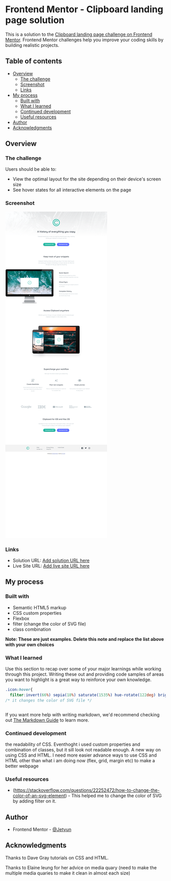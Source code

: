 # Frontend Mentor - Clipboard landing page solution

This is a solution to the [Clipboard landing page challenge on Frontend Mentor](https://www.frontendmentor.io/challenges/clipboard-landing-page-5cc9bccd6c4c91111378ecb9). Frontend Mentor challenges help you improve your coding skills by building realistic projects. 

## Table of contents

- [Overview](#overview)
  - [The challenge](#the-challenge)
  - [Screenshot](#screenshot)
  - [Links](#links)
- [My process](#my-process)
  - [Built with](#built-with)
  - [What I learned](#what-i-learned)
  - [Continued development](#continued-development)
  - [Useful resources](#useful-resources)
- [Author](#author)
- [Acknowledgments](#acknowledgments)


## Overview

### The challenge

Users should be able to:

- View the optimal layout for the site depending on their device's screen size
- See hover states for all interactive elements on the page

### Screenshot

![](images/finished_screenhot.png)



### Links

- Solution URL: [Add solution URL here](https://your-solution-url.com)
- Live Site URL: [Add live site URL here](https://your-live-site-url.com)

## My process

### Built with

- Semantic HTML5 markup
- CSS custom properties
- Flexbox
- filter (change the color of SVG file)
- class combination

**Note: These are just examples. Delete this note and replace the list above with your own choices**

### What I learned

Use this section to recap over some of your major learnings while working through this project. Writing these out and providing code samples of areas you want to highlight is a great way to reinforce your own knowledge.



```css
.icon:hover{
  filter:invert(66%) sepia(18%) saturate(1535%) hue-rotate(122deg) brightness(90%) contrast(89%);} 
/* it changes the color of SVG file */
```
```js

```

If you want more help with writing markdown, we'd recommend checking out [The Markdown Guide](https://www.markdownguide.org/) to learn more.



### Continued development

the readability of CSS. Eventhoght i used custom properties and combination of classes, but it sill look not readable enough. 
A new way on using CSS and HTML. I need more easier advance ways to use CSS and HTML other than what i am doing now (flex, grid, margin etc) to make a better webpage

### Useful resources

- (https://stackoverflow.com/questions/22252472/how-to-change-the-color-of-an-svg-element) - This helped me to change the color of SVG by adding filter on it.



## Author

- Frontend Mentor - [@Jetyun](https://www.frontendmentor.io/profile/Jetyun)




## Acknowledgments

Thanks to Dave Gray tutorials on CSS and HTML. 

Thanks to Elaine leung for her advice on media quary (need to make the multiple media quaries to make it clean in almost each size)
